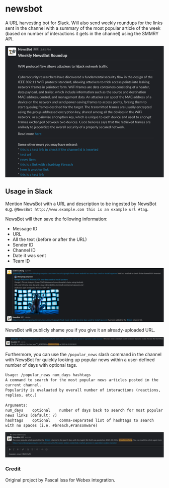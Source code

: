 # newsbot
A URL harvesting bot for Slack. Will also send weekly roundups for the links sent in the channel with a summary of the most popular article of the week (based on number of interactions it gets in the channel) using the SMMRY API.

![newsbot's weekly roundup](docs/weekly_roundup.png)

## Usage in Slack
Mention NewsBot with a URL and description to be ingested by NewsBot e.g. `@NewsBot http://www.example.com this is an example url #tag`. 

NewsBot will then save the following information:

* Message ID
* URL
* All the text (before or after the URL)
* Sender ID
* Channel ID
* Date it was sent
* Team ID

![providing a URL to newsbot](docs/add_news.png)

NewsBot _will_ publicly shame you if you give it an already-uploaded URL.

![public shaming commences if you give newsbot an already-uploaded URL](docs/scooped.png)


Furthermore, you can use the `/popular_news` slash command in the channel with NewsBot for quickly looking up popular news within a user-defined number of days with optional tags.
```
Usage: /popular_news num_days hashtags
A command to search for the most popular news articles posted in the current channel.
Popularity is evaluated by overall number of interactions (reactions, replies, etc.)

Arguments:
num_days    optional    number of days back to search for most popular news links (default: 7)
hashtags    optional    comma-separated list of hashtags to search with no spaces (i.e. #breach,#ransomware)
```

![you can search for popular articles with a slash command](docs/popular_news.png)

### Credit
Original project by Pascal Issa for Webex integration.
